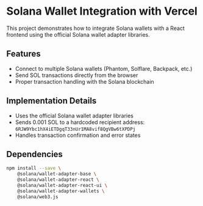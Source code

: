 # Solana Wallet Integration with Vercel

This project demonstrates how to integrate Solana wallets with a React frontend using the official Solana wallet adapter libraries.

## Features

- Connect to multiple Solana wallets (Phantom, Solflare, Backpack, etc.)
- Send SOL transactions directly from the browser
- Proper transaction handling with the Solana blockchain

## Implementation Details

- Uses the official Solana wallet adapter libraries
- Sends 0.001 SOL to a hardcoded recipient address: `6RJW9Ybc1hX4iETDgqT33nUr1MA8vif8QgVBw6tXPDPj`
- Handles transaction confirmation and error states

## Dependencies

```bash
npm install --save \
    @solana/wallet-adapter-base \
    @solana/wallet-adapter-react \
    @solana/wallet-adapter-react-ui \
    @solana/wallet-adapter-wallets \
    @solana/web3.js

